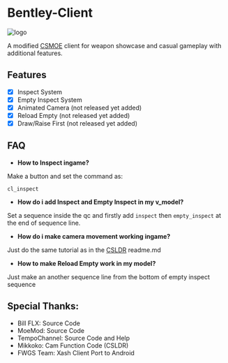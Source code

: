 # Bentley-Client
![logo](https://github.com/chrystal42/Bentley-Client/assets/117550504/5dfea1b9-0e7a-489a-b83d-72eb64f06d87 "logo")

A modified [CSMOE](https://github.com/MoeMod/CSMoE) client for weapon showcase and casual gameplay with additional features.

## Features
* [x] Inspect System
* [x] Empty Inspect System
* [x] Animated Camera (not released yet added)
* [x] Reload Empty (not released yet added)
* [x] Draw/Raise First (not released yet added)
## FAQ
- **How to Inspect ingame?**
  
Make a button and set the command as:
```
cl_inspect
```

- **How do i add Inspect and Empty Inspect in my v_model?**
  
Set a sequence inside the qc and firstly add `inspect` then `empty_inspect` at the end of sequence line.

- **How do i make camera movement working ingame?**

Just do the same tutorial as in the [CSLDR](https://github.com/mikkokko/csldr) readme.md

- **How to make Reload Empty work in my model?**
  
Just make an another sequence line from the bottom of empty inspect sequence

## Special Thanks:
- Bill FLX: Source Code
- MoeMod: Source Code
- TempoChannel: Source Code and Help
- Mikkoko: Cam Function Code (CSLDR)
- FWGS Team: Xash Client Port to Android
